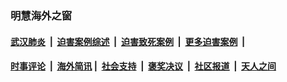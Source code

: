 
### 明慧海外之窗

####  [武汉肺炎](indexes/365.md?t=03041900) &nbsp;|&nbsp;  [迫害案例综述](indexes/328.md?t=03041900) &nbsp;|&nbsp; [迫害致死案例](indexes/277.md?t=03041900)  &nbsp;|&nbsp; [更多迫害案例](indexes/81.md?t=03041900)  &nbsp;|&nbsp; 
####  [时事评论](indexes/19.md?t=03041900) &nbsp;|&nbsp; [海外简讯](indexes/245.md?t=03041900)&nbsp;|&nbsp;  [社会支持](indexes/140.md?t=03041900) &nbsp;|&nbsp; [褒奖决议](indexes/282.md?t=03041900) &nbsp;|&nbsp; [社区报道](indexes/91.md?t=03041900)  &nbsp;|&nbsp; [天人之间](indexes/78.md?t=03041900) 

